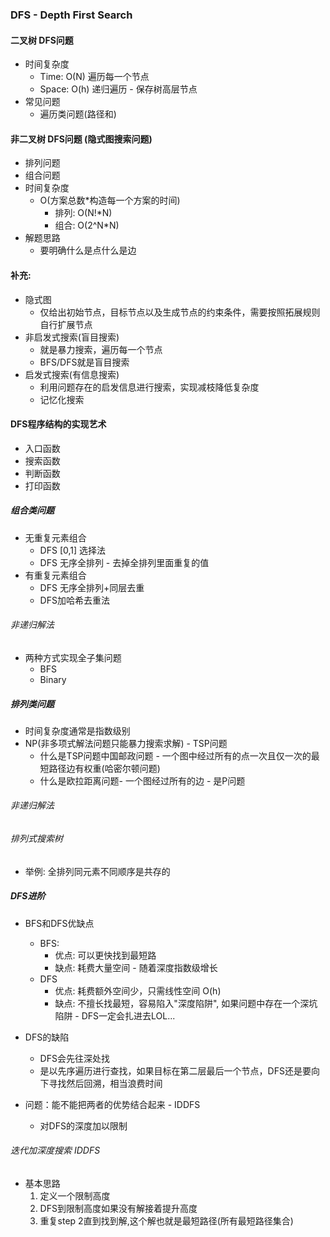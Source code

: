 ### DFS - Depth First Search

#### 二叉树 DFS问题
- 时间复杂度
    - Time: O(N) 遍历每一个节点
    - Space: O(h) 递归遍历 - 保存树高层节点
- 常见问题
    - 遍历类问题(路径和)


#### 非二叉树 DFS问题 (隐式图搜索问题)
- 排列问题
- 组合问题
- 时间复杂度
    - O(方案总数*构造每一个方案的时间)
        - 排列: O(N!*N)
        - 组合: O(2^N*N)
- 解题思路
    - 要明确什么是点什么是边

#### 补充:
- 隐式图
    - 仅给出初始节点，目标节点以及生成节点的约束条件，需要按照拓展规则自行扩展节点
- 非启发式搜索(盲目搜索)
    - 就是暴力搜索，遍历每一个节点
    - BFS/DFS就是盲目搜索
- 启发式搜索(有信息搜索)
    - 利用问题存在的启发信息进行搜索，实现减枝降低复杂度
    - 记忆化搜索
#### DFS程序结构的实现艺术
- 入口函数
- 搜索函数
- 判断函数
- 打印函数

##### 组合类问题
- 无重复元素组合
    - DFS [0,1] 选择法
    - DFS 无序全排列 - 去掉全排列里面重复的值
- 有重复元素组合
    - DFS 无序全排列+同层去重 
    - DFS加哈希去重法
###### 非递归解法
- 两种方式实现全子集问题
    - BFS
    - Binary

##### 排列类问题
- 时间复杂度通常是指数级别
- NP(非多项式解法问题只能暴力搜索求解) - TSP问题
    - 什么是TSP问题中国邮政问题 - 一个图中经过所有的点一次且仅一次的最短路径边有权重(哈密尔顿问题) 
    - 什么是欧拉距离问题- 一个图经过所有的边 - 是P问题
###### 非递归解法

###### 排列式搜索树
- 举例: 全排列同元素不同顺序是共存的

##### DFS进阶
- BFS和DFS优缺点
    - BFS: 
        - 优点: 可以更快找到最短路
        - 缺点: 耗费大量空间 - 随着深度指数级增长
    - DFS
        - 优点: 耗费额外空间少，只需线性空间 O(h)
        - 缺点: 不擅长找最短，容易陷入"深度陷阱", 如果问题中存在一个深坑陷阱 - DFS一定会扎进去LOL...
        
- DFS的缺陷
    - DFS会先往深处找
    - 是以先序遍历进行查找，如果目标在第二层最后一个节点，DFS还是要向下寻找然后回溯，相当浪费时间
- 问题：能不能把两者的优势结合起来 - IDDFS
    - 对DFS的深度加以限制
###### 迭代加深度搜索 IDDFS
- 基本思路
    1. 定义一个限制高度
    2. DFS到限制高度如果没有解接着提升高度
    3. 重复step 2直到找到解,这个解也就是最短路径(所有最短路径集合)



